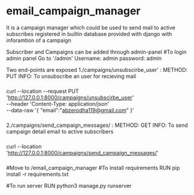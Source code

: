 # email_campaign_manager
It is a campaign manager which could be used to send mail to active subscribes registered in builtin database provided with django with inforamtion of a campaign

Subscriber and Campaigns can be added through admin-panel
#To login admin panel
Go to '/admin'
Username: admin
password: admin


Two end-points are exposed
1./campaigns/unsubscirbe_user' : 
METHOD: PUT
INFO:  To unsubscribe an user for recieving mail
###
curl --location --request PUT 'http://127.0.0.1:8000/campaigns/unsubscirbe_user' \
--header 'Content-Type: application/json' \
--data-raw '{
    "email":"abzerodha119@gmail.com"
}'
###


2./campaigns/send_campaign_messages/ : 
METHOD: GET
INFO: To send campaign detail email to active subscribers
###
curl --location 'http://127.0.0.1:8000/campaigns/send_campaign_messages/'
###

#Move to /email_campaign_manager
#To install requirements RUN
pip install -r requirements.txt

#To run server RUN
python3 manage.py runserver
